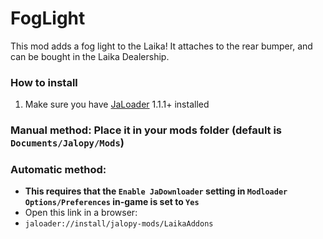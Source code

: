 # FogLight

This mod adds a fog light to the Laika! It attaches to the rear bumper, and can be bought in the Laika Dealership.

### How to install
1. Make sure you have [JaLoader](https://github.com/theLeaxx/JaLoader) 1.1.1+ installed
### Manual method: Place it in your mods folder (default is `Documents/Jalopy/Mods`)
### Automatic method: 
* **This requires that the `Enable JaDownloader` setting in `Modloader Options/Preferences` in-game is set to `Yes`**
* Open this link in a browser:
* `jaloader://install/jalopy-mods/LaikaAddons`
